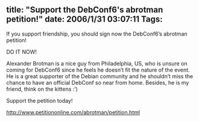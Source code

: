 title: "Support the DebConf6's abrotman petition!"
date: 2006/1/31 03:07:11
Tags: 
---
<p>If you support friendship, you should sign now the DebConf6&#8217;s abrotman petition!</p>

<p>DO IT NOW!</p>

<p>Alexander Brotman is a nice guy from Philadelphia, US, who is unsure on coming for DebConf6 since he feels he doesn&#8217;t fit the nature of the event. He is a great supporter of the Debian community and he shouldn&#8217;t miss the chance to have an official DebConf so near from home. Besides, he is my friend, think on the kittens :&#8217;)</p>

<p>Support the petition today!</p>

<p><a target="_blank" href="http://www.petitiononline.com/abrotman/petition.html"><a href="http://www.petitiononline.com/abrotman/petition.html">http://www.petitiononline.com/abrotman/petition.html</a></a></p>
